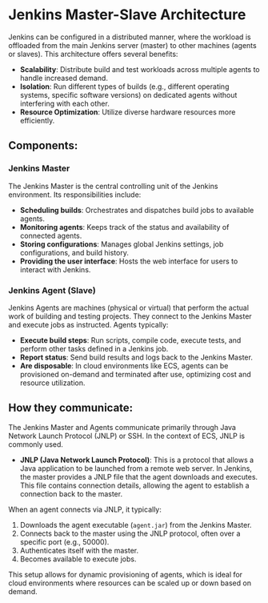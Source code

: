 # Jenkins Master-Slave Architecture

Jenkins can be configured in a distributed manner, where the workload is offloaded from the main Jenkins server (master) to other machines (agents or slaves). This architecture offers several benefits:

- **Scalability**: Distribute build and test workloads across multiple agents to handle increased demand.
- **Isolation**: Run different types of builds (e.g., different operating systems, specific software versions) on dedicated agents without interfering with each other.
- **Resource Optimization**: Utilize diverse hardware resources more efficiently.

## Components:

### Jenkins Master

The Jenkins Master is the central controlling unit of the Jenkins environment. Its responsibilities include:

- **Scheduling builds**: Orchestrates and dispatches build jobs to available agents.
- **Monitoring agents**: Keeps track of the status and availability of connected agents.
- **Storing configurations**: Manages global Jenkins settings, job configurations, and build history.
- **Providing the user interface**: Hosts the web interface for users to interact with Jenkins.

### Jenkins Agent (Slave)

Jenkins Agents are machines (physical or virtual) that perform the actual work of building and testing projects. They connect to the Jenkins Master and execute jobs as instructed. Agents typically:

- **Execute build steps**: Run scripts, compile code, execute tests, and perform other tasks defined in a Jenkins job.
- **Report status**: Send build results and logs back to the Jenkins Master.
- **Are disposable**: In cloud environments like ECS, agents can be provisioned on-demand and terminated after use, optimizing cost and resource utilization.

## How they communicate:

The Jenkins Master and Agents communicate primarily through Java Network Launch Protocol (JNLP) or SSH. In the context of ECS, JNLP is commonly used.

- **JNLP (Java Network Launch Protocol)**: This is a protocol that allows a Java application to be launched from a remote web server. In Jenkins, the master provides a JNLP file that the agent downloads and executes. This file contains connection details, allowing the agent to establish a connection back to the master.

When an agent connects via JNLP, it typically:
1. Downloads the agent executable (`agent.jar`) from the Jenkins Master.
2. Connects back to the master using the JNLP protocol, often over a specific port (e.g., 50000).
3. Authenticates itself with the master.
4. Becomes available to execute jobs.

This setup allows for dynamic provisioning of agents, which is ideal for cloud environments where resources can be scaled up or down based on demand.
